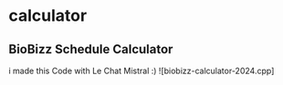 # calculator

## BioBizz Schedule Calculator
i made this Code with Le Chat Mistral :)
![biobizz-calculator-2024.cpp]
